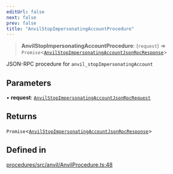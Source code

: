 ```yaml
---
editUrl: false
next: false
prev: false
title: "AnvilStopImpersonatingAccountProcedure"
---
```


> **AnvilStopImpersonatingAccountProcedure**: (`request`) => `Promise`\<[`AnvilStopImpersonatingAccountJsonRpcResponse`](/reference/tevm/procedures/type-aliases/anvilstopimpersonatingaccountjsonrpcresponse/)\>

JSON-RPC procedure for `anvil_stopImpersonatingAccount`

## Parameters

• **request**: [`AnvilStopImpersonatingAccountJsonRpcRequest`](/reference/tevm/procedures/type-aliases/anvilstopimpersonatingaccountjsonrpcrequest/)

## Returns

`Promise`\<[`AnvilStopImpersonatingAccountJsonRpcResponse`](/reference/tevm/procedures/type-aliases/anvilstopimpersonatingaccountjsonrpcresponse/)\>

## Defined in

[procedures/src/anvil/AnvilProcedure.ts:48](https://github.com/evmts/tevm-monorepo/blob/main/packages/procedures/src/anvil/AnvilProcedure.ts#L48)
